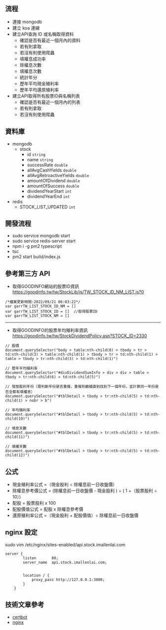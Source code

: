 ## 流程
- 連接 mongodb
- 建立 koa 連線
- 建立API查詢 ID 或名稱取得資料
  - 確認是否有最近一個月內的資料
  - 若有則拿取
  - 若沒有則使用爬蟲
  - 填權息成功率
  - 除權息次數
  - 填權息次數
  - 統計年分
  - 歷年平均現金殖利率
  - 歷年平均還原殖利率
- 建立API取得所有股票ID與名稱列表
  - 確認是否有最近一個月內的列表
  - 若有則拿取
  - 若沒有則使用爬蟲

## 資料庫
- mongodb
  - stock
    - id `string`
    - name `string`
    - successRate `double`
    - allAvgCashYields `double`
    - allAvgRetroactiveYields `double`
    - amountOfDividend `double`
    - amountOfSuccess `double`
    - dividendYearStart `int`
    - dividendYearEnd `int`
- redis
  - STOCK_LIST_UPDATED `int`

## 開發流程
- sudo service mongodb start
- sudo service redis-server start
- npm i -g pm2 typescript
- tsc
- pm2 start build/index.js

## 參考第三方 API
- 取得GOODINFO網站的股票ID資訊 <https://goodinfo.tw/tw/StockLib/js/TW_STOCK_ID_NM_LIST.js?0>  
```
/*檔案更新時間:2022/09/21 06:03:22*/
var garrTW_LIST_STOCK_ID_NM = []
var garrTW_LIST_STOCK_ID = []  //取得股票ID
var garrTW_LIST_STOCK_NM = []
```

---

- 取得GOODINFO的股票年均殖利率資訊 https://goodinfo.tw/tw/StockDividendPolicy.asp?STOCK_ID=2330  

```
// 股價
document.querySelector("body > table:nth-child(8) > tbody > tr > td:nth-child(3) > table:nth-child(1) > tbody > tr > td:nth-child(1) > table > tbody > tr:nth-child(3) > td:nth-child(1)")

// 歷年平均殖利率
document.querySelector("#divDividendSumInfo > div > div > table > tbody > tr:nth-child(6) > td:nth-child(5)")

// 發放股利年份（需判斷年份是否重複，重複則繼續直到找到下一個年份，並計算同一年份是否全都有填權息）
document.querySelector("#tblDetail > tbody > tr:nth-child(5) > td:nth-child(1) > nobr > b")

// 年均殖利率
document.querySelector("#tblDetail > tbody > tr:nth-child(5) > td:nth-child(19)")

// 填息天數
document.querySelector("#tblDetail > tbody > tr:nth-child(5) > td:nth-child(11)")

// 填權天數
document.querySelector("#tblDetail > tbody > tr:nth-child(5) > td:nth-child(12)")
```

## 公式
- 現金殖利率公式 =（現金股利 ÷ 除權息前一日收盤價）
- 除權息參考價公式 = (除權息前一日收盤價 - 現金股利 ) ÷ ( 1 +（股票股利 ÷ 10）)
- 配股 = 股票股利 x 100
- 配股價值公式 = 配股 x 除權息參考價
- 還原殖利率公式 =（現金股利 + 配股價值）÷ 除權息前一日收盤價

## nginx 設定
sudo vim /etc/nginx/sites-enabled/api.stock.imallenlai.com
```
server {
        listen       80;
        server_name  api.stock.imallenlai.com;
        
      
        location / {
            proxy_pass http://127.0.0.1:3000;
        }
    }
```

## 技術文章參考
- [certbot](https://www.digitalocean.com/community/tutorials/how-to-secure-nginx-with-let-s-encrypt-on-ubuntu-20-04)
- [nginx](https://andy6804tw.github.io/2022/02/27/nginx-tutorial/)